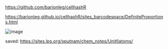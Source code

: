 https://github.com/barionleg/cellhashR

https://barionleg.github.io/cellhashR/sites_barcodespace/DefiniteProportions.html

![image](https://github.com/barionleg/cellhashR/assets/102619282/5e71dcc2-19d6-4158-a55d-13c68bf81867)

saved: https://sites.lps.org/sputnam/chem_notes/UnitIIatoms/
